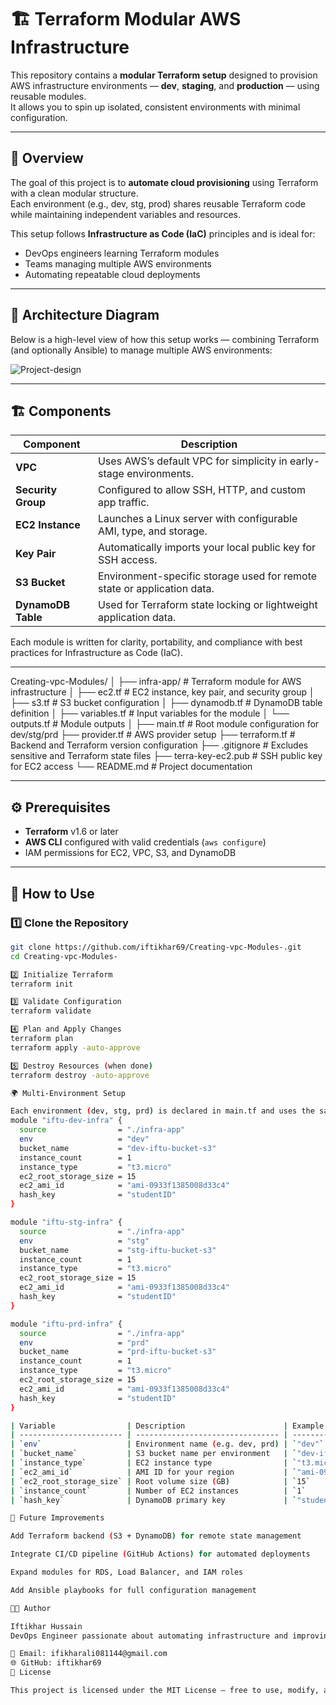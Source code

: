 # 🏗️ Terraform Modular AWS Infrastructure

This repository contains a **modular Terraform setup** designed to provision AWS infrastructure environments — **dev**, **staging**, and **production** — using reusable modules.  
It allows you to spin up isolated, consistent environments with minimal configuration.

---

## 📘 Overview

The goal of this project is to **automate cloud provisioning** using Terraform with a clean modular structure.  
Each environment (e.g., dev, stg, prod) shares reusable Terraform code while maintaining independent variables and resources.

This setup follows **Infrastructure as Code (IaC)** principles and is ideal for:
- DevOps engineers learning Terraform modules
- Teams managing multiple AWS environments
- Automating repeatable cloud deployments

---

## 🧩 Architecture Diagram

Below is a high-level view of how this setup works — combining Terraform (and optionally Ansible) to manage multiple AWS environments:

![Project-design](https://github.com/user-attachments/assets/b08757cb-7433-455a-a4f2-7f598ad193a5)

---

## 🏗️ Components

| Component | Description |
|------------|--------------|
| **VPC** | Uses AWS’s default VPC for simplicity in early-stage environments. |
| **Security Group** | Configured to allow SSH, HTTP, and custom app traffic. |
| **EC2 Instance** | Launches a Linux server with configurable AMI, type, and storage. |
| **Key Pair** | Automatically imports your local public key for SSH access. |
| **S3 Bucket** | Environment-specific storage used for remote state or application data. |
| **DynamoDB Table** | Used for Terraform state locking or lightweight application data. |

Each module is written for clarity, portability, and compliance with best practices for Infrastructure as Code (IaC).

---

Creating-vpc-Modules/
│
├── infra-app/                     # Terraform module for AWS infrastructure
│   ├── ec2.tf                     # EC2 instance, key pair, and security group
│   ├── s3.tf                      # S3 bucket configuration
│   ├── dynamodb.tf                # DynamoDB table definition
│   ├── variables.tf               # Input variables for the module
│   └── outputs.tf                 # Module outputs
│
├── main.tf                        # Root module configuration for dev/stg/prd
├── provider.tf                    # AWS provider setup
├── terraform.tf                   # Backend and Terraform version configuration
├── .gitignore                     # Excludes sensitive and Terraform state files
├── terra-key-ec2.pub              # SSH public key for EC2 access
└── README.md                      # Project documentation


---

## ⚙️ Prerequisites

- **Terraform** v1.6 or later  
- **AWS CLI** configured with valid credentials (`aws configure`)  
- IAM permissions for EC2, VPC, S3, and DynamoDB  

---

## 🚀 How to Use

### 1️⃣ Clone the Repository
```bash
git clone https://github.com/iftikhar69/Creating-vpc-Modules-.git
cd Creating-vpc-Modules-

2️⃣ Initialize Terraform
terraform init

3️⃣ Validate Configuration
terraform validate

4️⃣ Plan and Apply Changes
terraform plan
terraform apply -auto-approve

5️⃣ Destroy Resources (when done)
terraform destroy -auto-approve

🌍 Multi-Environment Setup

Each environment (dev, stg, prd) is declared in main.tf and uses the same module with its own variables:
module "iftu-dev-infra" {
  source                = "./infra-app"
  env                   = "dev"
  bucket_name           = "dev-iftu-bucket-s3"
  instance_count        = 1
  instance_type         = "t3.micro"
  ec2_root_storage_size = 15
  ec2_ami_id            = "ami-0933f1385008d33c4"
  hash_key              = "studentID"
}

module "iftu-stg-infra" {
  source                = "./infra-app"
  env                   = "stg"
  bucket_name           = "stg-iftu-bucket-s3"
  instance_count        = 1
  instance_type         = "t3.micro"
  ec2_root_storage_size = 15
  ec2_ami_id            = "ami-0933f1385008d33c4"
  hash_key              = "studentID"
}

module "iftu-prd-infra" {
  source                = "./infra-app"
  env                   = "prd"
  bucket_name           = "prd-iftu-bucket-s3"
  instance_count        = 1
  instance_type         = "t3.micro"
  ec2_root_storage_size = 15
  ec2_ami_id            = "ami-0933f1385008d33c4"
  hash_key              = "studentID"
}

| Variable                | Description                      | Example                   |
| ----------------------- | -------------------------------- | ------------------------- |
| `env`                   | Environment name (e.g. dev, prd) | `"dev"`                   |
| `bucket_name`           | S3 bucket name per environment   | `"dev-iftu-bucket-s3"`    |
| `instance_type`         | EC2 instance type                | `"t3.micro"`              |
| `ec2_ami_id`            | AMI ID for your region           | `"ami-0933f1385008d33c4"` |
| `ec2_root_storage_size` | Root volume size (GB)            | `15`                      |
| `instance_count`        | Number of EC2 instances          | `1`                       |
| `hash_key`              | DynamoDB primary key             | `"studentID"`             |

🧭 Future Improvements

Add Terraform backend (S3 + DynamoDB) for remote state management

Integrate CI/CD pipeline (GitHub Actions) for automated deployments

Expand modules for RDS, Load Balancer, and IAM roles

Add Ansible playbooks for full configuration management

👨‍💻 Author

Iftikhar Hussain
DevOps Engineer passionate about automating infrastructure and improving cloud reliability.

📧 Email: ifikharali081144@gmail.com
🌐 GitHub: iftikhar69
🏁 License

This project is licensed under the MIT License — free to use, modify, and share.

